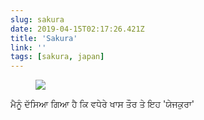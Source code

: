 ```yaml
---
slug: sakura
date: 2019-04-15T02:17:26.421Z
title: 'Sakura'
link: ''
tags: [sakura, japan]
---
```

<figure><img src="/images/2019-04-15-sakura-0.jpeg"></figure>

ਮੈਨੂੰ ਦੱਸਿਆ ਗਿਆ ਹੈ ਕਿ ਵਧੇਰੇ ਖਾਸ ਤੌਰ ਤੇ ਇਹ &#39;ਯੇਜਕੁਰਾ&#39;


